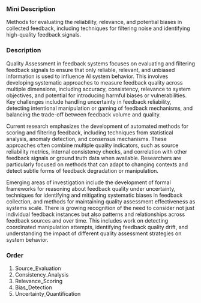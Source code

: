 ### Mini Description

Methods for evaluating the reliability, relevance, and potential biases in collected feedback, including techniques for filtering noise and identifying high-quality feedback signals.

### Description

Quality Assessment in feedback systems focuses on evaluating and filtering feedback signals to ensure that only reliable, relevant, and unbiased information is used to influence AI system behavior. This involves developing systematic approaches to measure feedback quality across multiple dimensions, including accuracy, consistency, relevance to system objectives, and potential for introducing harmful biases or vulnerabilities. Key challenges include handling uncertainty in feedback reliability, detecting intentional manipulation or gaming of feedback mechanisms, and balancing the trade-off between feedback volume and quality.

Current research emphasizes the development of automated methods for scoring and filtering feedback, including techniques from statistical analysis, anomaly detection, and consensus mechanisms. These approaches often combine multiple quality indicators, such as source reliability metrics, internal consistency checks, and correlation with other feedback signals or ground truth data when available. Researchers are particularly focused on methods that can adapt to changing contexts and detect subtle forms of feedback degradation or manipulation.

Emerging areas of investigation include the development of formal frameworks for reasoning about feedback quality under uncertainty, techniques for identifying and mitigating systematic biases in feedback collection, and methods for maintaining quality assessment effectiveness as systems scale. There is growing recognition of the need to consider not just individual feedback instances but also patterns and relationships across feedback sources and over time. This includes work on detecting coordinated manipulation attempts, identifying feedback quality drift, and understanding the impact of different quality assessment strategies on system behavior.

### Order

1. Source_Evaluation
2. Consistency_Analysis
3. Relevance_Scoring
4. Bias_Detection
5. Uncertainty_Quantification
